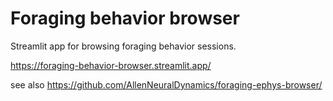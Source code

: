 # Foraging behavior browser

Streamlit app for browsing foraging behavior sessions.

https://foraging-behavior-browser.streamlit.app/

see also https://github.com/AllenNeuralDynamics/foraging-ephys-browser/

